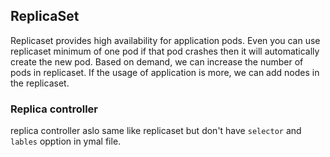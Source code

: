 ## ReplicaSet

Replicaset provides high availability for application pods. Even you can use replicaset minimum of one pod if that pod crashes then it will automatically create the new pod. Based on demand, we can increase the number of pods in replicaset. If the usage of application is more, we can add nodes in the replicaset.





### Replica controller
replica controller aslo same like replicaset but don't have `selector` and `lables` opption in ymal file.

